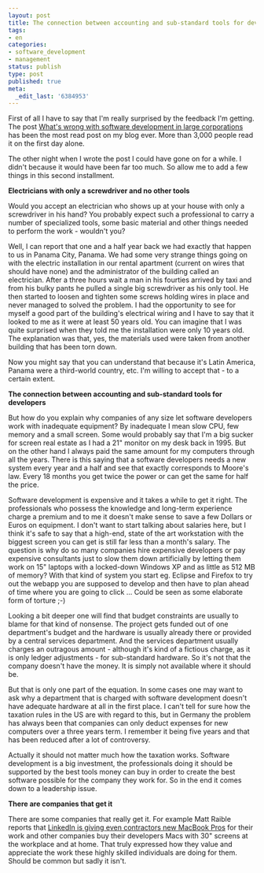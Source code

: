 ```yaml
---
layout: post
title: The connection between accounting and sub-standard tools for developers
tags:
- en
categories:
- software_development
- management
status: publish
type: post
published: true
meta:
  _edit_last: '6384953'
---
```

<p>First of all I have to say that I'm really surprised by the feedback I'm getting. The post <a href="http://www.stephan-schwab.com/2008/04/02/1207196893482.html">What's wrong with software development in large corporations</a> has been the most read post on my blog ever. More than 3,000 people read it on the first day alone.</p>

<p>The other night when I wrote the post I could have gone on for a while. I didn't because it would have been far too much. So allow me to add a few things in this second installment.</p>

<p><strong>Electricians with only a screwdriver and no other tools</strong></p>

<p>Would you accept an electrician who shows up at your house with only a screwdriver in his hand? You probably expect such a professional to carry a number of specialized tools, some basic material and other things needed to perform the work - wouldn't you?</p>

<p>Well, I can report that one and a half year back we had exactly that happen to us in Panama City, Panama. We had some very strange things going on with the electric installation in our rental apartment (current on wires that should have none) and the administrator of the building called an electrician. After a three hours wait a man in his fourties arrived by taxi and from his bulky pants he pulled a single big screwdriver as his only tool. He then started to loosen and tighten some screws holding wires in place and never managed to solved the problem. I had the opportunity to see for myself a good part of the building's electrical wiring and I have to say that it looked to me as it were at least 50 years old. You can imagine that I was quite surprised when they told me the installation were only 10 years old. The explanation was that, yes, the materials used were taken from another building that has been torn down.</p>

<p>Now you might say that you can understand that because it's Latin America, Panama were a third-world country, etc. I'm willing to accept that - to a certain extent.</p>

<p><strong>The connection between accounting and sub-standard tools for developers</strong></p>

<p>But how do you explain why companies of any size let software developers work with inadequate equipment? By inadequate I mean slow CPU, few memory and a small screen. Some would probably say that I'm a big sucker for screen real estate as I had a 21" monitor on my desk back in 1995. But on the other hand I always paid the same amount for my computers through all the years. There is this saying that a software developers needs a new system every year and a half and see that exactly corresponds to Moore's law. Every 18 months you get twice the power or can get the same for half the price.</p>

<p>Software development is expensive and it takes a while to get it right. The professionals who possess the knowledge and long-term experience charge a premium and to me it doesn't make sense to save a few Dollars or Euros on equipment. I don't want to start talking about salaries here, but I think it's safe to say that a high-end, state of the art workstation with the biggest screen you can get is still far less than a month's salary. The question is why do so many companies hire expensive developers or pay expensive consultants just to slow them down artificially by letting them work on 15" laptops with a locked-down Windows XP and as little as 512 MB of memory? With that kind of system you start eg. Eclipse and Firefox to try out the webapp you are supposed to develop and then have to plan ahead of time where you are going to click ... Could be seen as some elaborate form of torture ;-)</p>

<p>Looking a bit deeper one will find that budget constraints are usually to blame for that kind of nonsense. The project gets funded out of one department's budget and the hardware is usually already there or provided by a central services department. And the services department usually charges an outragous amount - although it's kind of a fictious charge, as it is only ledger adjustments - for sub-standard hardware. So it's not that the company doesn't have the money. It is simply not available where it should be.</p>

<p>But that is only one part of the equation. In some cases one may want to ask why a department that is charged with software development doesn't have adequate hardware at all in the first place. I can't tell for sure how the taxation rules in the US are with regard to this, but in Germany the problem has always been that companies can only deduct expenses for new computers over a three years term. I remember it being five years and that has been reduced after a lot of controversy.</p>

<p>Actually it should not matter much how the taxation works. Software development is a big investment, the professionals doing it should be supported by the best tools money can buy in order to create the best software possible for the company they work for. So in the end it comes down to a leadership issue.</p>

<p><strong>There are companies that get it</strong></p>

<p>There are some companies that really get it. For example Matt Raible reports that <a href="http://raibledesigns.com/rd/entry/first_day_at_linkedin">LinkedIn is giving even contractors new MacBook Pros</a> for their work and other companies buy their developers Macs with 30" screens at the workplace and at home. That truly expressed how they value and appreciate the work these highly skilled individuals are doing for them. Should be common but sadly it isn't.</p>

